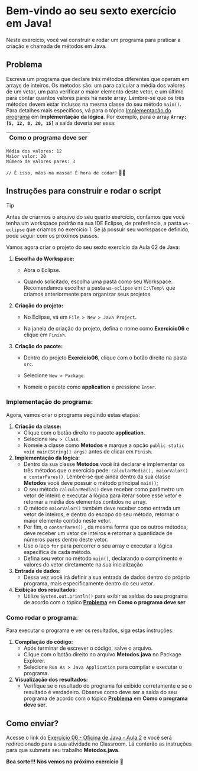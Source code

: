 # Bem-vindo ao seu sexto exercício em Java!

Neste exercício, você vai construir e rodar um programa para praticar a criação e chamada de métodos em Java.

## Problema

Escreva um programa que declare três métodos diferentes que operam em arrays de inteiros. Os métodos são: um para calcular a média dos valores de um vetor, um para verificar o maior elemento deste vetor, e um último para contar quantos valores pares há neste array. Lembre-se que os três métodos devem estar inclusos na mesma classe do seu método `main()`. Para detalhes mais específicos, vá para o tópico [Implementação do programa](##Implementação-do-programa) em **Implementação da lógica**. Por exemplo, para o array **`Array: [5, 12, 8, 20, 15]`** a saída deveria ser essa:

| Como o programa deve ser |
| ------------------------ |

```shell
Média dos valores: 12
Maior valor: 20
Número de valores pares: 3
```

`// É isso, mãos na massa! É hora de codar!` 👨‍💻

## Instruções para construir e rodar o script

> [!TIP]
>
> Antes de criarmos o arquivo do seu quarto exercício, contamos que você tenha um workspace padrão na sua IDE Eclipse, de preferência, a pasta `ws-eclipse` que criamos no exercício 1. Se já possuir seu workspasce definido, pode seguir com os próximos passos. 

Vamos agora criar  o projeto do seu sexto exercício da Aula 02 de Java:

1. **Escolha do Workspace:**
   - Abra o Eclipse.
   
   - Quando solicitado, escolha uma pasta como seu Workspace. Recomendamos escolher a pasta `ws-eclipse` em `C:\Temp\` que criamos anteriormente para organizar seus projetos.
   
2. **Criação do projeto:**
   - No Eclipse, vá em `File > New > Java Project`.

   - Na janela de criação do projeto, defina o nome como **Exercicio06** e clique em `Finish`.

3. **Criação do pacote:**

   - Dentro do projeto **Exercicio06**, clique com o botão direito na pasta `src`.
     
   - Selecione `New > Package`.
     
   - Nomeie o pacote como **application** e pressione `Enter`.

### Implementação do programa:

Agora, vamos criar o programa seguindo estas etapas:

1. **Criação da classe:**
   - Clique com o botão direito no pacote **application**.
   - Selecione `New > Class`.
   - Nomeie a classe como **Metodos** e marque a opção `public static void main(String[] args)` antes de clicar em `Finish`.
2. **Implementação da lógica:**
   - Dentro da sua classe **Metodos** você irá declarar e implementar os três métodos que o exercício pede: `calcularMedia(), maiorValor() e contarPares()`. Lembre-se que ainda dentro da sua classe **Metodos** você deve possuir o método principal `main()`;
   - O seu método `calcularMedia()` deve receber como parâmetro um vetor de inteiro e executar a lógica para iterar sobre esse vetor e retornar a média dos elementos contidos no array.
   - O método `maiorValor()` também deve receber como entrada um vetor de inteiros, e dentro do escopo do seu método, retornar o maior elemento contido neste vetor.
   - Por fim, o `contarPares()` , da mesma forma que os outros métodos, deve receber um vetor de inteiros e retornar a quantidade de números pares dentro deste vetor.
   - Use o laço `for` para percorrer o seu array e executar a lógica específica de cada método.
   - Defina seu vetor no método `main()`, declarando o comprimento e valores do vetor diretamente na sua inicialização
3. **Entrada de dados:**
   - Dessa vez você irá definir a sua entrada de dados dentro do próprio programa, mais especificamente dentro do seu vetor.
4. **Exibição dos resultados:**
   - Utilize `System.out.println()` para exibir as saídas do seu programa de acordo com o tópico [**Problema**](#Problema) em **Como o programa deve ser**

### Como rodar o programa:

Para executar o programa e ver os resultados, siga estas instruções:

1. **Compilação do código:**
   - Após terminar de escrever o código, salve o arquivo.
   - Clique com o botão direito no arquivo **Metodos.java** no Package Explorer.
   - Selecione `Run As > Java Application` para compilar e executar o programa.
3. **Visualização dos resultados:**
   - Verifique se o resultado do programa foi exibido corretamente e se o resultado é verdadeiro. Observe como deve ser a saída do seu programa de acordo com o tópico [**Problema**](#Problema) em **Como o programa deve ser**.

## Como enviar?

Acesse o link do [Exercício 06 - Oficina de Java - Aula 2](https://classroom.google.com/c/Njc1ODQ4MTQxMjk5/a/Njg0MTU1MTczMDQz/details) e você será redirecionado para a sua atividade no Classroom. Lá conterão as instruções para que submeta seu trabalho **Metodos.java**. 

**Boa sorte!!! Nos vemos no próximo exercício** 👋

